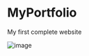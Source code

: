 # MyPortfolio
My first complete website

![image](https://user-images.githubusercontent.com/58894499/95545411-ce5acb80-09cb-11eb-883a-c5c5350f7e43.png)
